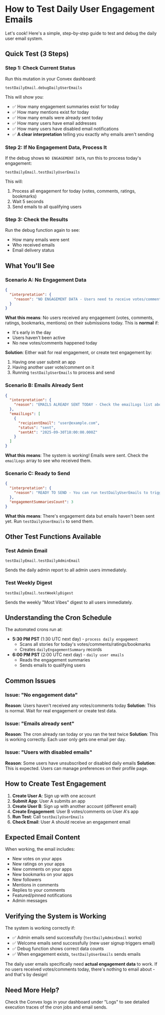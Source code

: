 # How to Test Daily User Engagement Emails

Let's cook! Here's a simple, step-by-step guide to test and debug the daily user email system.

## Quick Test (3 Steps)

### Step 1: Check Current Status

Run this mutation in your Convex dashboard:

```
testDailyEmail.debugDailyUserEmails
```

This will show you:

- ✅ How many engagement summaries exist for today
- ✅ How many mentions exist for today
- ✅ How many emails were already sent today
- ✅ How many users have email addresses
- ✅ How many users have disabled email notifications
- ✅ **A clear interpretation** telling you exactly why emails aren't sending

### Step 2: If No Engagement Data, Process It

If the debug shows `NO ENGAGEMENT DATA`, run this to process today's engagement:

```
testDailyEmail.testDailyUserEmails
```

This will:

1. Process all engagement for today (votes, comments, ratings, bookmarks)
2. Wait 5 seconds
3. Send emails to all qualifying users

### Step 3: Check the Results

Run the debug function again to see:

- How many emails were sent
- Who received emails
- Email delivery status

## What You'll See

### Scenario A: No Engagement Data

```json
{
  "interpretation": {
    "reason": "NO ENGAGEMENT DATA - Users need to receive votes/comments/mentions before emails can be sent"
  }
}
```

**What this means**: No users received any engagement (votes, comments, ratings, bookmarks, mentions) on their submissions today. This is **normal** if:

- It's early in the day
- Users haven't been active
- No new votes/comments happened today

**Solution**: Either wait for real engagement, or create test engagement by:

1. Having one user submit an app
2. Having another user vote/comment on it
3. Running `testDailyUserEmails` to process and send

### Scenario B: Emails Already Sent

```json
{
  "interpretation": {
    "reason": "EMAILS ALREADY SENT TODAY - Check the emailLogs list above"
  },
  "emailLogs": [
    {
      "recipientEmail": "user@example.com",
      "status": "sent",
      "sentAt": "2025-09-30T18:00:00.000Z"
    }
  ]
}
```

**What this means**: The system is working! Emails were sent. Check the `emailLogs` array to see who received them.

### Scenario C: Ready to Send

```json
{
  "interpretation": {
    "reason": "READY TO SEND - You can run testDailyUserEmails to trigger the emails"
  },
  "engagementSummariesCount": 3
}
```

**What this means**: There's engagement data but emails haven't been sent yet. Run `testDailyUserEmails` to send them.

## Other Test Functions Available

### Test Admin Email

```
testDailyEmail.testDailyAdminEmail
```

Sends the daily admin report to all admin users immediately.

### Test Weekly Digest

```
testDailyEmail.testWeeklyDigest
```

Sends the weekly "Most Vibes" digest to all users immediately.

## Understanding the Cron Schedule

The automated crons run at:

- **5:30 PM PST** (1:30 UTC next day) - `process daily engagement`
  - Scans all stories for today's votes/comments/ratings/bookmarks
  - Creates `dailyEngagementSummary` records
- **6:00 PM PST** (2:00 UTC next day) - `daily user emails`
  - Reads the engagement summaries
  - Sends emails to qualifying users

## Common Issues

### Issue: "No engagement data"

**Reason**: Users haven't received any votes/comments today
**Solution**: This is normal. Wait for real engagement or create test data.

### Issue: "Emails already sent"

**Reason**: The cron already ran today or you ran the test twice
**Solution**: This is working correctly. Each user only gets one email per day.

### Issue: "Users with disabled emails"

**Reason**: Some users have unsubscribed or disabled daily emails
**Solution**: This is expected. Users can manage preferences on their profile page.

## How to Create Test Engagement

1. **Create User A**: Sign up with one account
2. **Submit App**: User A submits an app
3. **Create User B**: Sign up with another account (different email)
4. **Create Engagement**: User B votes/comments on User A's app
5. **Run Test**: Call `testDailyUserEmails`
6. **Check Email**: User A should receive an engagement email

## Expected Email Content

When working, the email includes:

- New votes on your apps
- New ratings on your apps
- New comments on your apps
- New bookmarks on your apps
- New followers
- Mentions in comments
- Replies to your comments
- Featured/pinned notifications
- Admin messages

## Verifying the System is Working

The system is working correctly if:

- ✅ Admin emails send successfully (`testDailyAdminEmail` works)
- ✅ Welcome emails send successfully (new user signup triggers email)
- ✅ Debug function shows correct data counts
- ✅ When engagement exists, `testDailyUserEmails` sends emails

The daily user emails specifically need **actual engagement data** to work. If no users received votes/comments today, there's nothing to email about - and that's by design!

## Need More Help?

Check the Convex logs in your dashboard under "Logs" to see detailed execution traces of the cron jobs and email sends.
